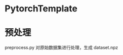 <!--
 * @Author: RoadWide
 * @Date: 2022-04-14 19:17:17
 * @LastEditTime: 2022-04-25 11:56:09
 * @FilePath: /PytorchTemplate/README.md
 * @Description: 
-->
# PytorchTemplate
# 预处理
preprocess.py 对原始数据集进行处理，生成 dataset.npz